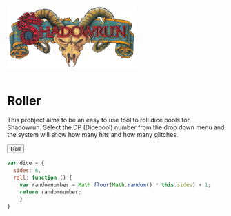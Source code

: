 ![Shadowrun Logo](/shadowrunlogo.png) <br/>
<br/>
# Roller

This probject aims to be an easy to use tool to roll dice pools for Shadowrun. Select the DP (Dicepool) number from the drop down menu and the system will show how many hits and how many glitches.

<button id="button">Roll</button>

```javascript
var dice = {
  sides: 6,
  roll: function () {
    var randomnumber = Math.floor(Math.random() * this.sides) + 1;
    return randomnumber;
    }
}
```

